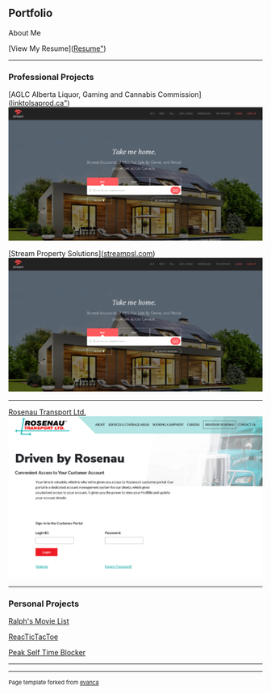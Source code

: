 ## Portfolio

About Me

[View My Resume](<a href="https://resume" target="_blank">Resume"</a>)

---

### Professional Projects 
[AGLC Alberta Liquor, Gaming and Cannabis Commission](<a href="https://linktolsaprod.ca" target="_blank">linktolsaprod.ca"</a>)
<img src="images/Streampsl.PNG?raw=true"/>

[Stream Property Solutions](<a href="https://www.streampsl.com" target="_blank">streampsl.com</a>)
<img src="images/Streampsl.PNG?raw=true"/>

---
[Rosenau Transport Ltd.](https://www.rosenau.ca/driven-by-rosenau/)
<img src="images/RosenauTransport.PNG?raw=true"/>

---

### Personal Projects

[Ralph's Movie List]()
<img />

[ReacTicTacToe]()
<img />

[Peak Self Time Blocker]()
<img />

---




---
<p style="font-size:11px">Page template forked from <a href="https://github.com/evanca/quick-portfolio">evanca</a></p>
<!-- Remove above link if you don't want to attibute -->
